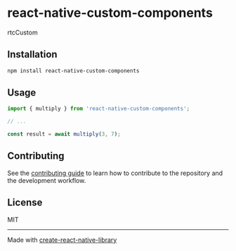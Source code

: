 # react-native-custom-components

rtcCustom

## Installation

```sh
npm install react-native-custom-components
```

## Usage

```js
import { multiply } from 'react-native-custom-components';

// ...

const result = await multiply(3, 7);
```

## Contributing

See the [contributing guide](CONTRIBUTING.md) to learn how to contribute to the repository and the development workflow.

## License

MIT

---

Made with [create-react-native-library](https://github.com/callstack/react-native-builder-bob)
